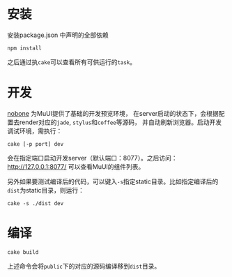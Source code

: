 # 安装
安装package.json 中声明的全部依赖
```shell
npm install
```
之后通过执`cake`可以查看所有可供运行的`task`。

# 开发
[nobone](https://github.com/ysmood/nobone) 为MuUI提供了基础的开发预览环境，
在server启动的状态下，会根据配置去render对应的`jade`, `stylus`和`coffee`等源码，
并自动刷新浏览器。启动开发调试环境，需执行：
```shell
cake [-p port] dev
```
会在指定端口启动开发server（默认端口：8077）。之后访问：http://127.0.0.1:8077/ 可以查看MuUI的组件列表。

另外如果要测试编译后的代码，可以键入`-s`指定static目录。比如指定编译后的`dist`为static目录，则运行：
```shell
cake -s ./dist dev
```

# 编译

```shell
cake build
```
上述命令会将`public`下的对应的源码编译移到`dist`目录。